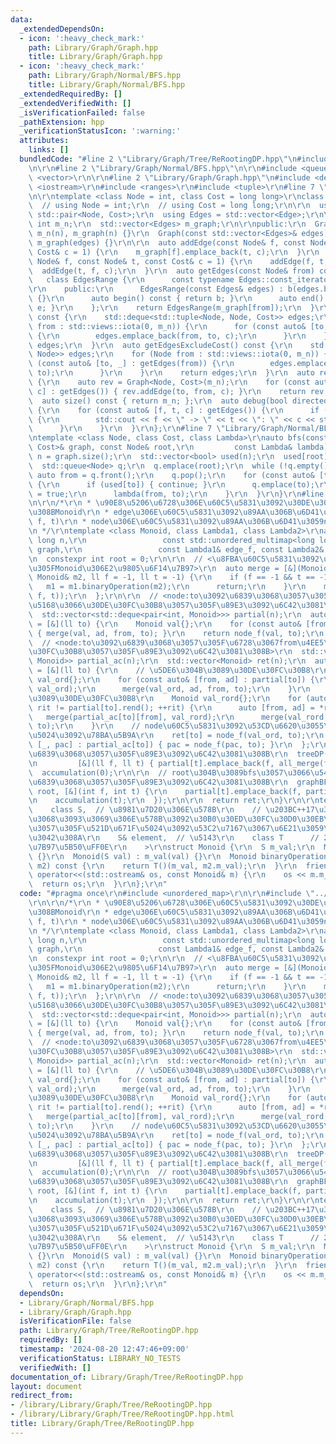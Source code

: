 ```yaml
---
data:
  _extendedDependsOn:
  - icon: ':heavy_check_mark:'
    path: Library/Graph/Graph.hpp
    title: Library/Graph/Graph.hpp
  - icon: ':heavy_check_mark:'
    path: Library/Graph/Normal/BFS.hpp
    title: Library/Graph/Normal/BFS.hpp
  _extendedRequiredBy: []
  _extendedVerifiedWith: []
  _isVerificationFailed: false
  _pathExtension: hpp
  _verificationStatusIcon: ':warning:'
  attributes:
    links: []
  bundledCode: "#line 2 \"Library/Graph/Tree/ReRootingDP.hpp\"\n#include <unordered_map>\r\
    \n\r\n#line 2 \"Library/Graph/Normal/BFS.hpp\"\n\r\n#include <queue>\r\n#include\
    \ <vector>\r\n\r\n#line 2 \"Library/Graph/Graph.hpp\"\n#include <deque>\r\n#include\
    \ <iostream>\r\n#include <ranges>\r\n#include <tuple>\r\n#line 7 \"Library/Graph/Graph.hpp\"\
    \n\r\ntemplate <class Node = int, class Cost = long long>\r\nclass Graph {\r\n\
    \  // using Node = int;\r\n  // using Cost = long long;\r\n\r\n  using Edge =\
    \ std::pair<Node, Cost>;\r\n  using Edges = std::vector<Edge>;\r\n\r\n  const\
    \ int m_n;\r\n  std::vector<Edges> m_graph;\r\n\r\npublic:\r\n  Graph(int n) :\
    \ m_n(n), m_graph(n) {}\r\n  Graph(const std::vector<Edges>& edges) : m_n(edges.size()),\
    \ m_graph(edges) {}\r\n\r\n  auto addEdge(const Node& f, const Node& t, const\
    \ Cost& c = 1) {\r\n    m_graph[f].emplace_back(t, c);\r\n  }\r\n  auto addEdgeUndirected(const\
    \ Node& f, const Node& t, const Cost& c = 1) {\r\n    addEdge(f, t, c);\r\n  \
    \  addEdge(t, f, c);\r\n  }\r\n  auto getEdges(const Node& from) const {\r\n \
    \   class EdgesRange {\r\n      const typename Edges::const_iterator b, e;\r\n\
    \r\n    public:\r\n      EdgesRange(const Edges& edges) : b(edges.begin()), e(edges.end())\
    \ {}\r\n      auto begin() const { return b; }\r\n      auto end() const { return\
    \ e; }\r\n    };\r\n    return EdgesRange(m_graph[from]);\r\n  }\r\n  auto getEdges()\
    \ const {\r\n    std::deque<std::tuple<Node, Node, Cost>> edges;\r\n    for (Node\
    \ from : std::views::iota(0, m_n)) {\r\n      for (const auto& [to, c] : getEdges(from))\
    \ {\r\n        edges.emplace_back(from, to, c);\r\n      }\r\n    }\r\n    return\
    \ edges;\r\n  }\r\n  auto getEdgesExcludeCost() const {\r\n    std::deque<std::pair<Node,\
    \ Node>> edges;\r\n    for (Node from : std::views::iota(0, m_n)) {\r\n      for\
    \ (const auto& [to, _] : getEdges(from)) {\r\n        edges.emplace_back(from,\
    \ to);\r\n      }\r\n    }\r\n    return edges;\r\n  }\r\n  auto reverse() const\
    \ {\r\n    auto rev = Graph<Node, Cost>(m_n);\r\n    for (const auto& [from, to,\
    \ c] : getEdges()) { rev.addEdge(to, from, c); }\r\n    return rev;\r\n  }\r\n\
    \  auto size() const { return m_n; };\r\n  auto debug(bool directed = false) const\
    \ {\r\n    for (const auto& [f, t, c] : getEdges()) {\r\n      if (f < t || directed)\
    \ {\r\n        std::cout << f << \" -> \" << t << \": \" << c << std::endl;\r\n\
    \      }\r\n    }\r\n  }\r\n};\r\n#line 7 \"Library/Graph/Normal/BFS.hpp\"\n\r\
    \ntemplate <class Node, class Cost, class Lambda>\r\nauto bfs(const Graph<Node,\
    \ Cost>& graph, const Node& root,\r\n         const Lambda& lambda) {\r\n  auto\
    \ n = graph.size();\r\n  std::vector<bool> used(n);\r\n  used[root] = true;\r\n\
    \  std::queue<Node> q;\r\n  q.emplace(root);\r\n  while (!q.empty()) {\r\n   \
    \ auto from = q.front();\r\n    q.pop();\r\n    for (const auto& [to, _] : graph.getEdges(from))\
    \ {\r\n      if (used[to]) { continue; }\r\n      q.emplace(to);\r\n      used[to]\
    \ = true;\r\n      lambda(from, to);\r\n    }\r\n  }\r\n}\r\n#line 5 \"Library/Graph/Tree/ReRootingDP.hpp\"\
    \n\r\n/*\r\n * \u90E8\u5206\u6728\u306E\u60C5\u5831\u3092\u30DE\u30FC\u30B8\u3059\
    \u308BMonoid\r\n * edge\u306E\u60C5\u5831\u3092\u89AA\u306B\u6D41\u3059edge_f(M,\
    \ f, t)\r\n * node\u306E\u60C5\u5831\u3092\u89AA\u306B\u6D41\u3059node_f(M, i)\r\
    \n */\r\ntemplate <class Monoid, class Lambda1, class Lambda2>\r\nauto reRootingDP(long\
    \ long n,\r\n                 const std::unordered_multimap<long long, long long>&\
    \ graph,\r\n                 const Lambda1& edge_f, const Lambda2& node_f) {\r\
    \n  constexpr int root = 0;\r\n\r\n  // <\u8FBA\u60C5\u5831\u3092\u8003\u616E\u3057\
    \u305FMonoid\u306E2\u9805\u6F14\u7B97>\r\n  auto merge = [&](Monoid& m1, const\
    \ Monoid& m2, ll f = -1, ll t = -1) {\r\n    if (f == -1 && t == -1) {\r\n   \
    \   m1 = m1.binaryOperation(m2);\r\n      return;\r\n    }\r\n    m1 = m1.binaryOperation(edge_f(m2,\
    \ f, t));\r\n  };\r\n\r\n  // <node:to\u3092\u6839\u3068\u3057\u305F\u6728\u3067\
    \u5168\u3066\u30DE\u30FC\u30B8\u3057\u305F\u89E3\u3092\u6C42\u3081\u308B>\r\n\
    \  std::vector<std::deque<pair<int, Monoid>>> partial(n);\r\n  auto all_merge\
    \ = [&](ll to) {\r\n    Monoid val{};\r\n    for (const auto& [from, ad] : partial[to])\
    \ { merge(val, ad, from, to); }\r\n    return node_f(val, to);\r\n  };\r\n\r\n\
    \  // <node:to\u3092\u6839\u3068\u3057\u305F\u6728\u3067from\u4EE5\u5916\u30DE\
    \u30FC\u30B8\u3057\u305F\u89E3\u3092\u6C42\u3081\u308B>\r\n  std::vector<std::unordered_map<int,\
    \ Monoid>> partial_ac(n);\r\n  std::vector<Monoid> ret(n);\r\n  auto accumulation\
    \ = [&](ll to) {\r\n    // \u5DE6\u304B\u3089\u30DE\u30FC\u30B8\r\n    Monoid\
    \ val_ord{};\r\n    for (const auto& [from, ad] : partial[to]) {\r\n      partial_ac[to].emplace(from,\
    \ val_ord);\r\n      merge(val_ord, ad, from, to);\r\n    }\r\n    // \u53F3\u304B\
    \u3089\u30DE\u30FC\u30B8\r\n    Monoid val_rord{};\r\n    for (auto rit = partial[to].rbegin();\
    \ rit != partial[to].rend(); ++rit) {\r\n      auto [from, ad] = *rit;\r\n   \
    \   merge(partial_ac[to][from], val_rord);\r\n      merge(val_rord, ad, from,\
    \ to);\r\n    }\r\n    // node\u60C5\u5831\u3092\u53CD\u6620\u3055\u305B\u3066\
    \u5024\u3092\u78BA\u5B9A\r\n    ret[to] = node_f(val_ord, to);\r\n    for (auto&&\
    \ [_, pac] : partial_ac[to]) { pac = node_f(pac, to); }\r\n  };\r\n\r\n  // root\u3092\
    \u6839\u3068\u3057\u305F\u89E3\u3092\u6C42\u3081\u308B\r\n  treeDP(n, graph, root,\r\
    \n         [&](ll f, ll t) { partial[t].emplace_back(f, all_merge(f)); });\r\n\
    \  accumulation(0);\r\n\r\n  // root\u304B\u3089bfs\u3057\u3066\u5404node\u3092\
    \u6839\u3068\u3057\u305F\u89E3\u3092\u6C42\u3081\u308B\r\n  graphBFS(n, graph,\
    \ root, [&](int f, int t) {\r\n    partial[t].emplace_back(f, partial_ac[f][t]);\r\
    \n    accumulation(t);\r\n  });\r\n\r\n  return ret;\r\n}\r\n\r\ntemplate <\r\n\
    \    class S,  // \u8981\u7D20\u306E\u578B\r\n    // \u203BC++17\u3067\u306F\u307B\
    \u3068\u3093\u3069\u306E\u578B\u3092\u30B0\u30ED\u30FC\u30D0\u30EB\u5BA3\u8A00\
    \u3057\u305F\u521D\u671F\u5024\u3092\u53C2\u7167\u3067\u6E21\u3059\u5FC5\u8981\
    \u3042\u308A\r\n    S& element,  // \u5143\r\n    class T      // 2\u9805\u6F14\
    \u7B97\u5B50\uFF0E\r\n    >\r\nstruct Monoid {\r\n  S m_val;\r\n  Monoid() : m_val(element)\
    \ {}\r\n  Monoid(S val) : m_val(val) {}\r\n  Monoid binaryOperation(const Monoid&\
    \ m2) const {\r\n    return T()(m_val, m2.m_val);\r\n  }\r\n  friend std::ostream&\
    \ operator<<(std::ostream& os, const Monoid& m) {\r\n    os << m.m_val;\r\n  \
    \  return os;\r\n  }\r\n};\r\n"
  code: "#pragma once\r\n#include <unordered_map>\r\n\r\n#include \"../../Graph/Normal/BFS.hpp\"\
    \r\n\r\n/*\r\n * \u90E8\u5206\u6728\u306E\u60C5\u5831\u3092\u30DE\u30FC\u30B8\u3059\
    \u308BMonoid\r\n * edge\u306E\u60C5\u5831\u3092\u89AA\u306B\u6D41\u3059edge_f(M,\
    \ f, t)\r\n * node\u306E\u60C5\u5831\u3092\u89AA\u306B\u6D41\u3059node_f(M, i)\r\
    \n */\r\ntemplate <class Monoid, class Lambda1, class Lambda2>\r\nauto reRootingDP(long\
    \ long n,\r\n                 const std::unordered_multimap<long long, long long>&\
    \ graph,\r\n                 const Lambda1& edge_f, const Lambda2& node_f) {\r\
    \n  constexpr int root = 0;\r\n\r\n  // <\u8FBA\u60C5\u5831\u3092\u8003\u616E\u3057\
    \u305FMonoid\u306E2\u9805\u6F14\u7B97>\r\n  auto merge = [&](Monoid& m1, const\
    \ Monoid& m2, ll f = -1, ll t = -1) {\r\n    if (f == -1 && t == -1) {\r\n   \
    \   m1 = m1.binaryOperation(m2);\r\n      return;\r\n    }\r\n    m1 = m1.binaryOperation(edge_f(m2,\
    \ f, t));\r\n  };\r\n\r\n  // <node:to\u3092\u6839\u3068\u3057\u305F\u6728\u3067\
    \u5168\u3066\u30DE\u30FC\u30B8\u3057\u305F\u89E3\u3092\u6C42\u3081\u308B>\r\n\
    \  std::vector<std::deque<pair<int, Monoid>>> partial(n);\r\n  auto all_merge\
    \ = [&](ll to) {\r\n    Monoid val{};\r\n    for (const auto& [from, ad] : partial[to])\
    \ { merge(val, ad, from, to); }\r\n    return node_f(val, to);\r\n  };\r\n\r\n\
    \  // <node:to\u3092\u6839\u3068\u3057\u305F\u6728\u3067from\u4EE5\u5916\u30DE\
    \u30FC\u30B8\u3057\u305F\u89E3\u3092\u6C42\u3081\u308B>\r\n  std::vector<std::unordered_map<int,\
    \ Monoid>> partial_ac(n);\r\n  std::vector<Monoid> ret(n);\r\n  auto accumulation\
    \ = [&](ll to) {\r\n    // \u5DE6\u304B\u3089\u30DE\u30FC\u30B8\r\n    Monoid\
    \ val_ord{};\r\n    for (const auto& [from, ad] : partial[to]) {\r\n      partial_ac[to].emplace(from,\
    \ val_ord);\r\n      merge(val_ord, ad, from, to);\r\n    }\r\n    // \u53F3\u304B\
    \u3089\u30DE\u30FC\u30B8\r\n    Monoid val_rord{};\r\n    for (auto rit = partial[to].rbegin();\
    \ rit != partial[to].rend(); ++rit) {\r\n      auto [from, ad] = *rit;\r\n   \
    \   merge(partial_ac[to][from], val_rord);\r\n      merge(val_rord, ad, from,\
    \ to);\r\n    }\r\n    // node\u60C5\u5831\u3092\u53CD\u6620\u3055\u305B\u3066\
    \u5024\u3092\u78BA\u5B9A\r\n    ret[to] = node_f(val_ord, to);\r\n    for (auto&&\
    \ [_, pac] : partial_ac[to]) { pac = node_f(pac, to); }\r\n  };\r\n\r\n  // root\u3092\
    \u6839\u3068\u3057\u305F\u89E3\u3092\u6C42\u3081\u308B\r\n  treeDP(n, graph, root,\r\
    \n         [&](ll f, ll t) { partial[t].emplace_back(f, all_merge(f)); });\r\n\
    \  accumulation(0);\r\n\r\n  // root\u304B\u3089bfs\u3057\u3066\u5404node\u3092\
    \u6839\u3068\u3057\u305F\u89E3\u3092\u6C42\u3081\u308B\r\n  graphBFS(n, graph,\
    \ root, [&](int f, int t) {\r\n    partial[t].emplace_back(f, partial_ac[f][t]);\r\
    \n    accumulation(t);\r\n  });\r\n\r\n  return ret;\r\n}\r\n\r\ntemplate <\r\n\
    \    class S,  // \u8981\u7D20\u306E\u578B\r\n    // \u203BC++17\u3067\u306F\u307B\
    \u3068\u3093\u3069\u306E\u578B\u3092\u30B0\u30ED\u30FC\u30D0\u30EB\u5BA3\u8A00\
    \u3057\u305F\u521D\u671F\u5024\u3092\u53C2\u7167\u3067\u6E21\u3059\u5FC5\u8981\
    \u3042\u308A\r\n    S& element,  // \u5143\r\n    class T      // 2\u9805\u6F14\
    \u7B97\u5B50\uFF0E\r\n    >\r\nstruct Monoid {\r\n  S m_val;\r\n  Monoid() : m_val(element)\
    \ {}\r\n  Monoid(S val) : m_val(val) {}\r\n  Monoid binaryOperation(const Monoid&\
    \ m2) const {\r\n    return T()(m_val, m2.m_val);\r\n  }\r\n  friend std::ostream&\
    \ operator<<(std::ostream& os, const Monoid& m) {\r\n    os << m.m_val;\r\n  \
    \  return os;\r\n  }\r\n};\r\n"
  dependsOn:
  - Library/Graph/Normal/BFS.hpp
  - Library/Graph/Graph.hpp
  isVerificationFile: false
  path: Library/Graph/Tree/ReRootingDP.hpp
  requiredBy: []
  timestamp: '2024-08-20 12:47:46+09:00'
  verificationStatus: LIBRARY_NO_TESTS
  verifiedWith: []
documentation_of: Library/Graph/Tree/ReRootingDP.hpp
layout: document
redirect_from:
- /library/Library/Graph/Tree/ReRootingDP.hpp
- /library/Library/Graph/Tree/ReRootingDP.hpp.html
title: Library/Graph/Tree/ReRootingDP.hpp
---
```

